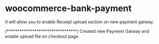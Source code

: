 # woocommerce-bank-payment
It will allow you to enable Receipt upload section on new payment gatway. 

/*********************************/
Created new Payment Gatway and enable upload file on checkout page.
